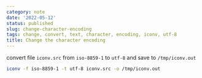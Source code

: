 ```yaml
---
category: note
date: '2022-05-12'
status: published
slug: change-character-encoding
tags: change, convert, text, character, encoding, iconv, utf-8
title: Change the character encoding
---
```


convert file `iconv.src` from `iso-8859-1` to `utf-8` and save to `/tmp/iconv.out`
```sh
iconv -f iso-8859-1 -t utf-8 iconv.src -o /tmp/iconv.out
```

